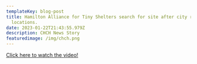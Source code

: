 ```yaml
---
templateKey: blog-post
title: Hamilton Alliance for Tiny Shelters search for site after city rejects
  locations.
date: 2023-01-22T21:43:55.979Z
description: CHCH News Story
featuredimage: /img/chch.png
---
```

[Click here to watch the video!](https://www.chch.com/hamilton-alliance-for-tiny-shelters-search-for-site-after-city-rejects-locations/)